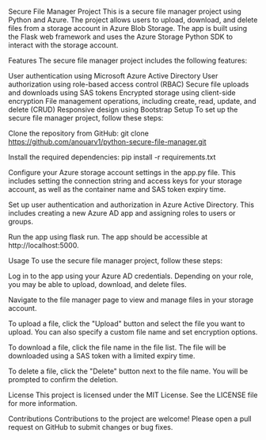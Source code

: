 Secure File Manager Project
This is a secure file manager project using Python and Azure. The project allows users to upload, download, and delete files from a storage account in Azure Blob Storage. The app is built using the Flask web framework and uses the Azure Storage Python SDK to interact with the storage account.

Features
The secure file manager project includes the following features:

User authentication using Microsoft Azure Active Directory
User authorization using role-based access control (RBAC)
Secure file uploads and downloads using SAS tokens
Encrypted storage using client-side encryption
File management operations, including create, read, update, and delete (CRUD)
Responsive design using Bootstrap
Setup
To set up the secure file manager project, follow these steps:

Clone the repository from GitHub: git clone https://github.com/anouarv1/python-secure-file-manager.git

Install the required dependencies: pip install -r requirements.txt

Configure your Azure storage account settings in the app.py file. This includes setting the connection string and access keys for your storage account, as well as the container name and SAS token expiry time.

Set up user authentication and authorization in Azure Active Directory. This includes creating a new Azure AD app and assigning roles to users or groups.

Run the app using flask run. The app should be accessible at http://localhost:5000.

Usage
To use the secure file manager project, follow these steps:

Log in to the app using your Azure AD credentials. Depending on your role, you may be able to upload, download, and delete files.

Navigate to the file manager page to view and manage files in your storage account.

To upload a file, click the "Upload" button and select the file you want to upload. You can also specify a custom file name and set encryption options.

To download a file, click the file name in the file list. The file will be downloaded using a SAS token with a limited expiry time.

To delete a file, click the "Delete" button next to the file name. You will be prompted to confirm the deletion.

License
This project is licensed under the MIT License. See the LICENSE file for more information.

Contributions
Contributions to the project are welcome! Please open a pull request on GitHub to submit changes or bug fixes.
